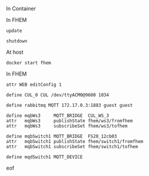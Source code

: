 In Container    


In FHEM

    update 
    
    shutdown
    
At host

    docker start fhem

In FHEM

    attr WEB editConfig 1
    
    define CUL_0 CUL /dev/ttyACM0@9600 1034

    define rabbitmq MQTT 172.17.0.3:1883 guest guest
    
    define mqbWs3     MQTT_BRIDGE  CUL_WS_3
    attr   mqbWs3     publishState fhem/ws3/fromfhem
    attr   mqbWs3     subscribeSet fhem/ws3/tofhem
    
    define mqbSwitch1 MQTT_BRIDGE  FS20_12cb03
    attr   mqbSwitch1 publishState fhem/switch1/fromfhem
    attr   mqbSwitch1 subscribeSet fhem/switch1/tofhem
    
    define mqdSwitch1 MQTT_DEVICE
    




eof
